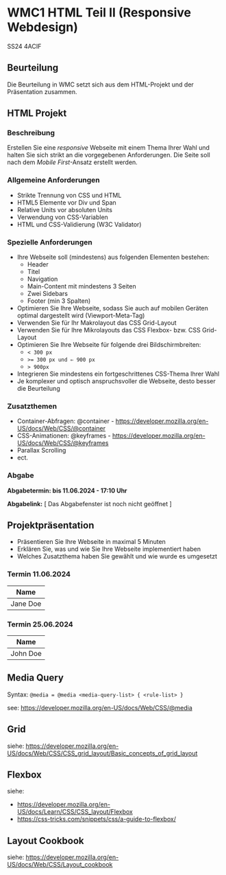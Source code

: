 # WMC1 HTML Teil II (Responsive Webdesign)

SS24 4ACIF

## Beurteilung

Die Beurteilung in WMC setzt sich aus dem HTML-Projekt und der Präsentation zusammen.

## HTML Projekt

### Beschreibung

Erstellen Sie eine *responsive* Webseite mit einem Thema Ihrer Wahl und halten Sie sich strikt an die vorgegebenen Anforderungen. Die Seite soll nach dem _Mobile First_-Ansatz erstellt werden.

### Allgemeine Anforderungen

- Strikte Trennung von CSS und HTML
- HTML5 Elemente vor Div und Span
- Relative Units vor absoluten Units
- Verwendung von CSS-Variablen
- HTML und CSS-Validierung (W3C Validator)


### Spezielle Anforderungen

- Ihre Webseite soll (mindestens) aus folgenden Elementen bestehen:
  - Header
  - Titel
  - Navigation
  - Main-Content mit mindestens 3 Seiten
  - Zwei Sidebars
  - Footer (min 3 Spalten)
- Optimieren Sie Ihre Webseite, sodass Sie auch auf mobilen Geräten optimal dargestellt wird (Viewport-Meta-Tag)
- Verwenden Sie für Ihr Makrolayout das CSS Grid-Layout 
- Verwenden Sie für Ihre Mikrolayouts das CSS Flexbox- bzw. CSS Grid-Layout
- Optimieren Sie Ihre Webseite für folgende drei Bildschirmbreiten:
  - `< 300 px`
  - `>= 300 px und ⇐ 900 px`
  - `> 900px`
- Integrieren Sie mindestens ein fortgeschrittenes CSS-Thema Ihrer Wahl
- Je komplexer und optisch anspruchsvoller die Webseite, desto besser die Beurteilung




### Zusatzthemen

- Container-Abfragen: @container - https://developer.mozilla.org/en-US/docs/Web/CSS/@container
- CSS-Animationen: @keyframes - https://developer.mozilla.org/en-US/docs/Web/CSS/@keyframes
- Parallax Scrolling
- ect.


### Abgabe
**Abgabetermin: bis 11.06.2024 - 17:10 Uhr**

**Abgabelink:** [ Das Abgabefenster ist noch nicht geöffnet ]




## Projektpräsentation

- Präsentieren Sie Ihre Webseite in maximal 5 Minuten
- Erklären Sie, was und wie Sie Ihre Webseite implementiert haben 
- Welches Zusatzthema haben Sie gewählt und wie wurde es umgesetzt

### Termin 11.06.2024

| Name     |
|----------|
| Jane Doe |


### Termin 25.06.2024


| Name     |
|----------|
| John Doe |


## Media Query

Syntax:
```@media = @media <media-query-list> { <rule-list> } ```

see: https://developer.mozilla.org/en-US/docs/Web/CSS/@media


## Grid

siehe: https://developer.mozilla.org/en-US/docs/Web/CSS/CSS_grid_layout/Basic_concepts_of_grid_layout


## Flexbox

siehe: 
- https://developer.mozilla.org/en-US/docs/Learn/CSS/CSS_layout/Flexbox
- https://css-tricks.com/snippets/css/a-guide-to-flexbox/

## Layout Cookbook

siehe: https://developer.mozilla.org/en-US/docs/Web/CSS/Layout_cookbook

